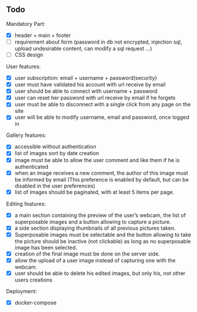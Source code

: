## Todo

Mandatory Part:

- [x] header + main + footer
- [ ] requirement about form (password in db not encrypted, injection sql, upload undesirable content, can modify a sql request ...)
- [ ] CSS design

User features:

- [x] user subscription: email + username + password(security)
- [x] user must have validated his account with url receive by email
- [x] user should be able to connect with username + password
- [x] user can reset her password with url receive by email if he forgets
- [x] user must be able to disconnect with a single click from any page on the site
- [x] user will be able to modify username, email and password, once logged in

Gallery features:

- [x] accessible without authentication
- [x] list of images sort by date creation
- [x] image must be able to allow the user comment and like them if he is authenticated
- [x] when an image receives a new comment, the author of this image must be informed by email (This preference is enabled by default, but can be disabled in the user preferences)
- [x] list of images should be paginated, with at least 5 items per page.

Editing features:

- [x] a main section containing the preview of the user’s webcam, the list of superposable images and a button allowing to capture a picture.
- [x] a side section displaying thumbnails of all previous pictures taken.
- [x] Superposable images must be selectable and the button allowing to take the picture should be inactive (not clickable) as long as no superposable image has been selected.
- [x] creation of the final image must be done on the server side.
- [x] allow the upload of a user image instead of capturing one with the webcam.
- [x] user should be able to delete his edited images, but only his, not other users creations

Deployment:

- [x] docker-compose